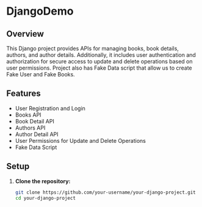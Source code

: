 # DjangoDemo

## Overview

This Django project provides APIs for managing books, book details, authors, and author details. Additionally, it includes user authentication and authorization for secure access to update and delete operations based on user permissions.
Project also has Fake Data script that allow us to create Fake User and Fake Books.

## Features

- User Registration and Login
- Books API
- Book Detail API
- Authors API
- Author Detail API
- User Permissions for Update and Delete Operations
- Fake Data Script

## Setup

1. **Clone the repository:**

   ```bash
   git clone https://github.com/your-username/your-django-project.git
   cd your-django-project
